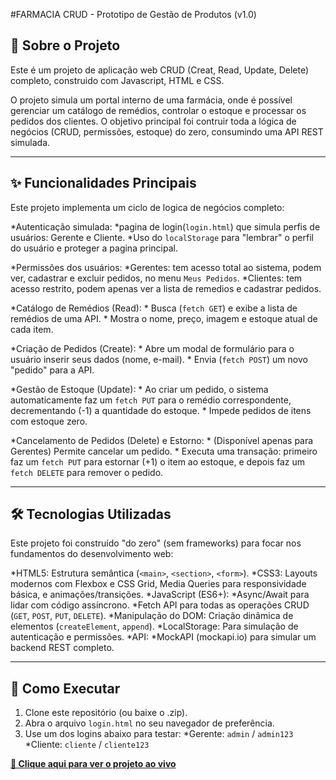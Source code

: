 #FARMACIA CRUD -   Prototipo de Gestão de Produtos (v1.0)

## 🚀 Sobre o Projeto

Este é um projeto de aplicação web CRUD (Creat, Read, Update, Delete) completo, construido com Javascript, HTML e CSS.

O projeto simula um portal interno de uma farmácia, onde é possível gerenciar um catálogo de remédios, controlar o estoque e processar os pedidos dos clientes. O objetivo principal foi contruir toda a lógica de negócios (CRUD, permissões, estoque) do zero, consumindo uma API REST simulada.

----

## ✨ Funcionalidades Principais

Este projeto implementa um ciclo de logica de negócios completo:

*Autenticação simulada:
    *pagina de login(`login.html`) que simula perfis de usuários: Gerente e Cliente.
    *Uso do `localStorage` para "lembrar" o perfil do usuário e proteger a pagina principal.

*Permissões dos usuários:
    *Gerentes: tem acesso total ao sistema, podem ver, cadastrar e excluir pedidos, no menu `Meus Pedidos`.
    *Clientes: tem acesso restrito, podem apenas ver a lista de remedios e cadastrar pedidos.

*Catálogo de Remédios (Read):
    * Busca (`fetch GET`) e exibe a lista de remédios de uma API.
    * Mostra o nome, preço, imagem e estoque atual de cada item.

*Criação de Pedidos (Create):
    * Abre um modal de formulário para o usuário inserir seus dados (nome, e-mail).
    * Envia (`fetch POST`) um novo "pedido" para a API.

*Gestão de Estoque (Update):
    * Ao criar um pedido, o sistema automaticamente faz um `fetch PUT` para o remédio correspondente, decrementando (-1) a quantidade do estoque.
    * Impede pedidos de itens com estoque zero.

*Cancelamento de Pedidos (Delete) e Estorno:
    * (Disponível apenas para Gerentes) Permite cancelar um pedido.
    * Executa uma transação: primeiro faz um `fetch PUT` para estornar (+1) o item ao estoque, e depois faz um `fetch DELETE` para remover o pedido.

---

## 🛠️ Tecnologias Utilizadas

Este projeto foi construído "do zero" (sem frameworks) para focar nos fundamentos do desenvolvimento web:

*HTML5: Estrutura semântica (`<main>`, `<section>`, `<form>`).
*CSS3: Layouts modernos com Flexbox e CSS Grid, Media Queries para responsividade básica, e animações/transições.
*JavaScript (ES6+):
    *Async/Await para lidar com código assíncrono.
    *Fetch API para todas as operações CRUD (`GET`, `POST`, `PUT`, `DELETE`).
    *Manipulação do DOM: Criação dinâmica de elementos (`createElement`, `append`).
    *LocalStorage: Para simulação de autenticação e permissões.
*API:
    *MockAPI (mockapi.io) para simular um backend REST completo.

---

## 🚀 Como Executar

1.  Clone este repositório (ou baixe o .zip).
2.  Abra o arquivo `login.html` no seu navegador de preferência.
3.  Use um dos logins abaixo para testar:
    *Gerente: `admin` / `admin123`
    *Cliente: `cliente` / `cliente123`

**[🔗 Clique aqui para ver o projeto ao vivo](https://rodrigo007438.github.io/CRUD-FARMACIA/)**